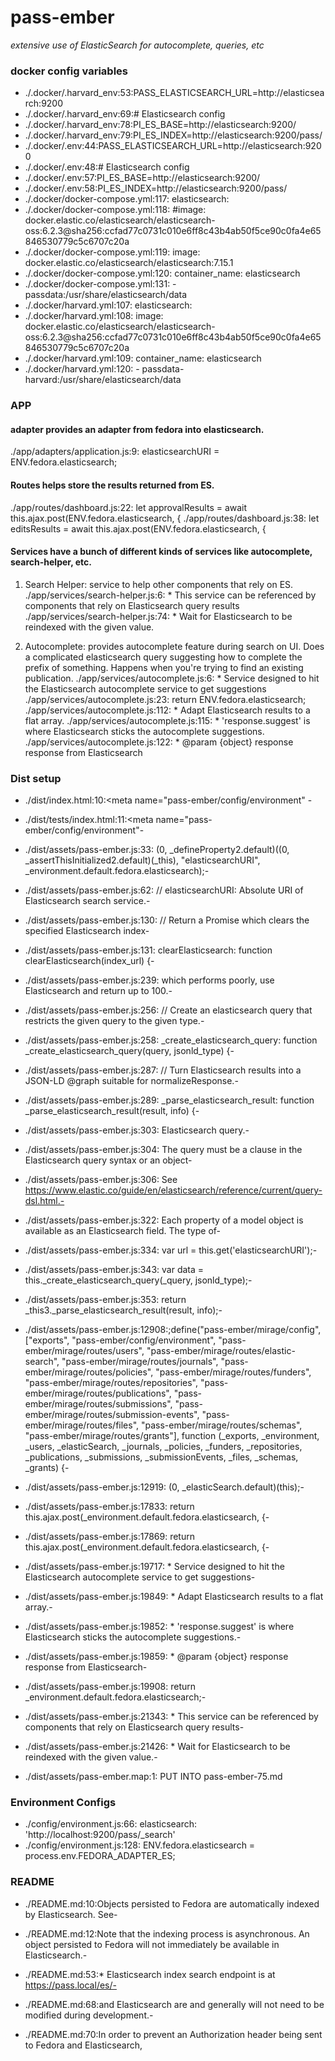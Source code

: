 # pass-ember
*extensive use of ElasticSearch for autocomplete, queries, etc*

### docker config variables
- ./.docker/.harvard_env:53:PASS_ELASTICSEARCH_URL=http://elasticsearch:9200
- ./.docker/.harvard_env:69:# Elasticsearch config
- ./.docker/.harvard_env:78:PI_ES_BASE=http://elasticsearch:9200/
- ./.docker/.harvard_env:79:PI_ES_INDEX=http://elasticsearch:9200/pass/
- ./.docker/.env:44:PASS_ELASTICSEARCH_URL=http://elasticsearch:9200
- ./.docker/.env:48:# Elasticsearch config
- ./.docker/.env:57:PI_ES_BASE=http://elasticsearch:9200/
- ./.docker/.env:58:PI_ES_INDEX=http://elasticsearch:9200/pass/
- ./.docker/docker-compose.yml:117:  elasticsearch:
- ./.docker/docker-compose.yml:118:    #image: docker.elastic.co/elasticsearch/elasticsearch-oss:6.2.3@sha256:ccfad77c0731c010e6ff8c43b4ab50f5ce90c0fa4e65846530779c5c6707c20a
- ./.docker/docker-compose.yml:119:    image: docker.elastic.co/elasticsearch/elasticsearch:7.15.1
- ./.docker/docker-compose.yml:120:    container_name: elasticsearch
- ./.docker/docker-compose.yml:131:      - passdata:/usr/share/elasticsearch/data
- ./.docker/harvard.yml:107:  elasticsearch:
- ./.docker/harvard.yml:108:    image: docker.elastic.co/elasticsearch/elasticsearch-oss:6.2.3@sha256:ccfad77c0731c010e6ff8c43b4ab50f5ce90c0fa4e65846530779c5c6707c20a
- ./.docker/harvard.yml:109:    container_name: elasticsearch
- ./.docker/harvard.yml:120:      - passdata-harvard:/usr/share/elasticsearch/data

### APP

#### adapter provides an adapter from fedora into elasticsearch.
./app/adapters/application.js:9:  elasticsearchURI = ENV.fedora.elasticsearch;

#### Routes helps store the results returned from ES.
./app/routes/dashboard.js:22:    let approvalResults = await this.ajax.post(ENV.fedora.elasticsearch, {
./app/routes/dashboard.js:38:    let editsResults = await this.ajax.post(ENV.fedora.elasticsearch, {

#### Services have a bunch of different kinds of services like autocomplete, search-helper, etc.

1. Search Helper: service to help other components that rely on ES.
./app/services/search-helper.js:6: * This service can be referenced by components that rely on Elasticsearch query results
./app/services/search-helper.js:74:   * Wait for Elasticsearch to be reindexed with the given value.

2. Autocomplete: provides autocomplete feature during search on UI. Does a complicated elasticsearch query suggesting how to complete the prefix of something. Happens when you're trying to find an existing publication.
./app/services/autocomplete.js:6: * Service designed to hit the Elasticsearch autocomplete service to get suggestions
./app/services/autocomplete.js:23:    return ENV.fedora.elasticsearch;
./app/services/autocomplete.js:112:   * Adapt Elasticsearch results to a flat array.
./app/services/autocomplete.js:115:   * 'response.suggest' is where Elasticsearch sticks the autocomplete suggestions.
./app/services/autocomplete.js:122:   * @param {object} response response from Elasticsearch

### Dist setup
- ./dist/index.html:10:<meta name="pass-ember/config/environment" - 

- ./dist/tests/index.html:11:<meta name="pass-ember/config/environment"- 

- ./dist/assets/pass-ember.js:33:      (0, _defineProperty2.default)((0, _assertThisInitialized2.default)(_this), "elasticsearchURI", _environment.default.fedora.elasticsearch);- 

- ./dist/assets/pass-ember.js:62:  //   elasticsearchURI: Absolute URI of Elasticsearch search service.- 

- ./dist/assets/pass-ember.js:130:    // Return a Promise which clears the specified Elasticsearch index- 

- ./dist/assets/pass-ember.js:131:    clearElasticsearch: function clearElasticsearch(index_url) {- 

- ./dist/assets/pass-ember.js:239:      which performs poorly, use Elasticsearch and return up to 100.- 

- ./dist/assets/pass-ember.js:256:    // Create an elasticsearch query that restricts the given query to the given type.- 

- ./dist/assets/pass-ember.js:258:    _create_elasticsearch_query: function _create_elasticsearch_query(query, jsonld_type) {- 

- ./dist/assets/pass-ember.js:287:    // Turn Elasticsearch results into a JSON-LD @graph suitable for normalizeResponse.- 

- ./dist/assets/pass-ember.js:289:    _parse_elasticsearch_result: function _parse_elasticsearch_result(result, info) {- 

- ./dist/assets/pass-ember.js:303:       Elasticsearch query.- 

- ./dist/assets/pass-ember.js:304:        The query must be a clause in the Elasticsearch query syntax or an object- 

- ./dist/assets/pass-ember.js:306:       See https://www.elastic.co/guide/en/elasticsearch/reference/current/query-dsl.html.- 

- ./dist/assets/pass-ember.js:322:        Each property of a model object is available as an Elasticsearch field. The type of- 

- ./dist/assets/pass-ember.js:334:      var url = this.get('elasticsearchURI');- 

- ./dist/assets/pass-ember.js:343:      var data = this._create_elasticsearch_query(_query, jsonld_type);- 

- ./dist/assets/pass-ember.js:353:        return _this3._parse_elasticsearch_result(result, info);- 

- ./dist/assets/pass-ember.js:12908:;define("pass-ember/mirage/config", ["exports", "pass-ember/config/environment", "pass-ember/mirage/routes/users", "pass-ember/mirage/routes/elastic-search", "pass-ember/mirage/routes/journals", "pass-ember/mirage/routes/policies", "pass-ember/mirage/routes/funders", "pass-ember/mirage/routes/repositories", "pass-ember/mirage/routes/publications", "pass-ember/mirage/routes/submissions", "pass-ember/mirage/routes/submission-events", "pass-ember/mirage/routes/files", "pass-ember/mirage/routes/schemas", "pass-ember/mirage/routes/grants"], function (_exports, _environment, _users, _elasticSearch, _journals, _policies, _funders, _repositories, _publications, _submissions, _submissionEvents, _files, _schemas, _grants) {- 

- ./dist/assets/pass-ember.js:12919:    (0, _elasticSearch.default)(this);- 

- ./dist/assets/pass-ember.js:17833:                  return this.ajax.post(_environment.default.fedora.elasticsearch, {- 

- ./dist/assets/pass-ember.js:17869:                  return this.ajax.post(_environment.default.fedora.elasticsearch, {- 

- ./dist/assets/pass-ember.js:19717:   * Service designed to hit the Elasticsearch autocomplete service to get suggestions- 

- ./dist/assets/pass-ember.js:19849:       * Adapt Elasticsearch results to a flat array.- 

- ./dist/assets/pass-ember.js:19852:       * 'response.suggest' is where Elasticsearch sticks the autocomplete suggestions.- 

- ./dist/assets/pass-ember.js:19859:       * @param {object} response response from Elasticsearch- 

- ./dist/assets/pass-ember.js:19908:        return _environment.default.fedora.elasticsearch;- 

- ./dist/assets/pass-ember.js:21343:   * This service can be referenced by components that rely on Elasticsearch query results- 

- ./dist/assets/pass-ember.js:21426:       * Wait for Elasticsearch to be reindexed with the given value.- 

- ./dist/assets/pass-ember.map:1: PUT INTO pass-ember-75.md

### Environment Configs

- ./config/environment.js:66:    elasticsearch: 'http://localhost:9200/pass/_search'
- ./config/environment.js:128:    ENV.fedora.elasticsearch = process.env.FEDORA_ADAPTER_ES;

### README

- ./README.md:10:Objects persisted to Fedora are automatically indexed by Elasticsearch. See- 

- ./README.md:12:Note that the indexing process is asynchronous. An object persisted to Fedora will not immediately be available in Elasticsearch.- 

- ./README.md:53:* Elasticsearch index search endpoint is at https://pass.local/es/- 

- ./README.md:68:and Elasticsearch are and generally will not need to be modified during development.- 

- ./README.md:70:In order to prevent an Authorization header being sent to Fedora and Elasticsearch,
